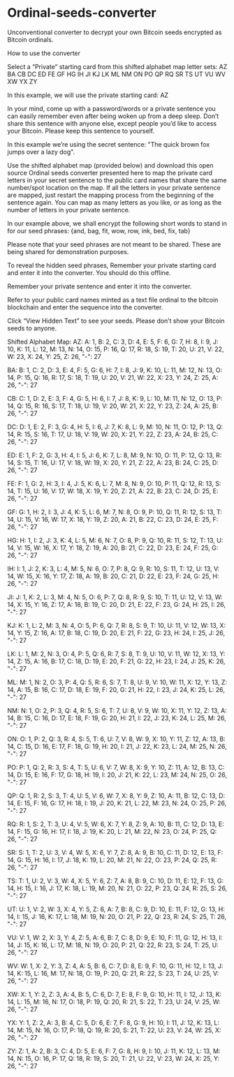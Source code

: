# Ordinal-seeds-converter
Unconventional converter to decrypt your own Bitcoin seeds encrypted as Bitcoin ordinals.


How to use the converter 

Select a “Private” starting card from this shifted alphabet map letter sets: AZ BA CB DC ED FE GF HG IH JI KJ LK ML NM ON PO QP RQ SR TS UT VU WV XW YX ZY

In this example, we will use the private starting card: AZ

In your mind, come up with a password/words or a private sentence you can easily remember even after being woken up from a deep sleep. Don’t share this sentence with anyone else, except people you’d like to access your Bitcoin. Please keep this sentence to yourself. 

In this example we’re using the secret sentence:
"The quick brown fox jumps over a lazy dog".

Use the shifted alphabet map (provided below) and download this open source Ordinal seeds converter presented here to map the private card letters in your secret sentence to the public card names that share the same number/spot location on the map. If all the letters in your private sentence are mapped, just restart the mapping process from the beginning of the sentence again. You can map as many letters as you like, or as long as the number of letters in your private sentence.


In our example above, we shall encrypt the following short words to stand in for our seed phrases:
{and, bag, fit, wow, row, ink, bed, fix, tab}

Please note that your seed phrases are not meant to be shared. These are being shared for demonstration purposes.

To reveal the hidden seed phrases, Remember your private starting card and enter it into the converter. You should do this offline. 

Remember your private sentence and enter it into the converter.

Refer to your public card names minted as a text  file ordinal to the bitcoin blockchain and enter the sequence into the converter. 

Click “View Hidden Text” to see your seeds. 
Please don’t show your Bitcoin seeds to anyone. 


Shifted Alphabet Map:
  AZ: 
A: 1, B: 2, C: 3, D: 4, E: 5, F: 6, G: 7, H: 8, I: 9, J: 10, K: 11, L: 12, M: 13, N: 14, O: 15, P: 16, Q: 17, R: 18, S: 19, T: 20, U: 21, V: 22, W: 23, X: 24, Y: 25, Z: 26, "-": 27 
  
BA: 
B: 1, C: 2, D: 3, E: 4, F: 5, G: 6, H: 7, I: 8, J: 9, K: 10, L: 11, M: 12, N: 13, O: 14, P: 15, Q: 16, R: 17, S: 18, T: 19, U: 20, V: 21, W: 22, X: 23, Y: 24, Z: 25, A: 26, "-": 27 
  
CB: 
C: 1, D: 2, E: 3, F: 4, G: 5, H: 6, I: 7, J: 8, K: 9, L: 10, M: 11, N: 12, O: 13, P: 14, Q: 15, R: 16, S: 17, T: 18, U: 19, V: 20, W: 21, X: 22, Y: 23, Z: 24, A: 25, B: 26, "-": 27 
  
DC: 
D: 1, E: 2, F: 3, G: 4, H: 5, I: 6, J: 7, K: 8, L: 9, M: 10, N: 11, O: 12, P: 13, Q: 14, R: 15, S: 16, T: 17, U: 18, V: 19, W: 20, X: 21, Y: 22, Z: 23, A: 24, B: 25, C: 26, "-": 27 
  
ED: 
E: 1, F: 2, G: 3, H: 4, I: 5, J: 6, K: 7, L: 8, M: 9, N: 10, O: 11, P: 12, Q: 13, R: 14, S: 15, T: 16, U: 17, V: 18, W: 19, X: 20, Y: 21, Z: 22, A: 23, B: 24, C: 25, D: 26, "-": 27 
  
FE: 
F: 1, G: 2, H: 3, I: 4, J: 5, K: 6, L: 7, M: 8, N: 9, O: 10, P: 11, Q: 12, R: 13, S: 14, T: 15, U: 16, V: 17, W: 18, X: 19, Y: 20, Z: 21, A: 22, B: 23, C: 24, D: 25, E: 26, "-": 27 
  
GF: 
G: 1, H: 2, I: 3, J: 4, K: 5, L: 6, M: 7, N: 8, O: 9, P: 10, Q: 11, R: 12, S: 13, T: 14, U: 15, V: 16, W: 17, X: 18, Y: 19, Z: 20, A: 21, B: 22, C: 23, D: 24, E: 25, F: 26, "-": 27 
  
HG: 
H: 1, I: 2, J: 3, K: 4, L: 5, M: 6, N: 7, O: 8, P: 9, Q: 10, R: 11, S: 12, T: 13, U: 14, V: 15, W: 16, X: 17, Y: 18, Z: 19, A: 20, B: 21, C: 22, D: 23, E: 24, F: 25, G: 26, "-": 27 
  
IH: 
I: 1, J: 2, K: 3, L: 4, M: 5, N: 6, O: 7, P: 8, Q: 9, R: 10, S: 11, T: 12, U: 13, V: 14, W: 15, X: 16, Y: 17, Z: 18, A: 19, B: 20, C: 21, D: 22, E: 23, F: 24, G: 25, H: 26, "-": 27 
  
JI: 
J: 1, K: 2, L: 3, M: 4, N: 5, O: 6, P: 7, Q: 8, R: 9, S: 10, T: 11, U: 12, V: 13, W: 14, X: 15, Y: 16, Z: 17, A: 18, B: 19, C: 20, D: 21, E: 22, F: 23, G: 24, H: 25, I: 26, "-": 27 
  
KJ: 
K: 1, L: 2, M: 3, N: 4, O: 5, P: 6, Q: 7, R: 8, S: 9, T: 10, U: 11, V: 12, W: 13, X: 14, Y: 15, Z: 16, A: 17, B: 18, C: 19, D: 20, E: 21, F: 22, G: 23, H: 24, I: 25, J: 26, "-": 27 
  
LK: 
L: 1, M: 2, N: 3, O: 4, P: 5, Q: 6, R: 7, S: 8, T: 9, U: 10, V: 11, W: 12, X: 13, Y: 14, Z: 15, A: 16, B: 17, C: 18, D: 19, E: 20, F: 21, G: 22, H: 23, I: 24, J: 25, K: 26, "-": 27 
  
ML: 
M: 1, N: 2, O: 3, P: 4, Q: 5, R: 6, S: 7, T: 8, U: 9, V: 10, W: 11, X: 12, Y: 13, Z: 14, A: 15, B: 16, C: 17, D: 18, E: 19, F: 20, G: 21, H: 22, I: 23, J: 24, K: 25, L: 26, "-": 27 
  
NM: 
N: 1, O: 2, P: 3, Q: 4, R: 5, S: 6, T: 7, U: 8, V: 9, W: 10, X: 11, Y: 12, Z: 13, A: 14, B: 15, C: 16, D: 17, E: 18, F: 19, G: 20, H: 21, I: 22, J: 23, K: 24, L: 25, M: 26, "-": 27 
  
ON: 
O: 1, P: 2, Q: 3, R: 4, S: 5, T: 6, U: 7, V: 8, W: 9, X: 10, Y: 11, Z: 12, A: 13, B: 14, C: 15, D: 16, E: 17, F: 18, G: 19, H: 20, I: 21, J: 22, K: 23, L: 24, M: 25, N: 26, "-": 27 
  
PO: 
P: 1, Q: 2, R: 3, S: 4, T: 5, U: 6, V: 7, W: 8, X: 9, Y: 10, Z: 11, A: 12, B: 13, C: 14, D: 15, E: 16, F: 17, G: 18, H: 19, I: 20, J: 21, K: 22, L: 23, M: 24, N: 25, O: 26, "-": 27 
  
QP: 
Q: 1, R: 2, S: 3, T: 4, U: 5, V: 6, W: 7, X: 8, Y: 9, Z: 10, A: 11, B: 12, C: 13, D: 14, E: 15, F: 16, G: 17, H: 18, I: 19, J: 20, K: 21, L: 22, M: 23, N: 24, O: 25, P: 26, "-": 27 
  
RQ: 
R: 1, S: 2, T: 3, U: 4, V: 5, W: 6, X: 7, Y: 8, Z: 9, A: 10, B: 11, C: 12, D: 13, E: 14, F: 15, G: 16, H: 17, I: 18, J: 19, K: 20, L: 21, M: 22, N: 23, O: 24, P: 25, Q: 26, "-": 27 
  
SR: 
S: 1, T: 2, U: 3, V: 4, W: 5, X: 6, Y: 7, Z: 8, A: 9, B: 10, C: 11, D: 12, E: 13, F: 14, G: 15, H: 16, I: 17, J: 18, K: 19, L: 20, M: 21, N: 22, O: 23, P: 24, Q: 25, R: 26, "-": 27 
  
TS: 
T: 1, U: 2, V: 3, W: 4, X: 5, Y: 6, Z: 7, A: 8, B: 9, C: 10, D: 11, E: 12, F: 13, G: 14, H: 15, I: 16, J: 17, K: 18, L: 19, M: 20, N: 21, O: 22, P: 23, Q: 24, R: 25, S: 26, "-": 27 
  
UT: 
U: 1, V: 2, W: 3, X: 4, Y: 5, Z: 6, A: 7, B: 8, C: 9, D: 10, E: 11, F: 12, G: 13, H: 14, I: 15, J: 16, K: 17, L: 18, M: 19, N: 20, O: 21, P: 22, Q: 23, R: 24, S: 25, T: 26, "-": 27 
  
VU: 
V: 1, W: 2, X: 3, Y: 4, Z: 5, A: 6, B: 7, C: 8, D: 9, E: 10, F: 11, G: 12, H: 13, I: 14, J: 15, K: 16, L: 17, M: 18, N: 19, O: 20, P: 21, Q: 22, R: 23, S: 24, T: 25, U: 26, "-": 27 
  
WV: 
W: 1, X: 2, Y: 3, Z: 4, A: 5, B: 6, C: 7, D: 8, E: 9, F: 10, G: 11, H: 12, I: 13, J: 14, K: 15, L: 16, M: 17, N: 18, O: 19, P: 20, Q: 21, R: 22, S: 23, T: 24, U: 
25, V: 26, "-": 27 
  
XW: 
X: 1, Y: 2, Z: 3, A: 4, B: 5, C: 6, D: 7, E: 8, F: 9, G: 10, H: 11, I: 12, J: 13, K: 14, L: 15, M: 16, N: 17, O: 18, P: 19, Q: 20, R: 21, S: 22, T: 23, U: 24, V: 25, W: 26, "-": 27
  
YX: 
Y: 1, Z: 2, A: 3, B: 4, C: 5, D: 6, E: 7, F: 8, G: 9, H: 10, I: 11, J: 12, K: 13, L: 14, M: 15, N: 16, O: 17, P: 18, Q: 19, R: 20, S: 21, T: 22, U: 23, V: 24, W: 25, X: 26, "-": 27 
  
ZY: 
Z: 1, A: 2, B: 3, C: 4, D: 5, E: 6, F: 7, G: 8, H: 9, I: 10, J: 11, K: 12, L: 13, M: 14, N: 15, O: 16, P: 17, Q: 18, R: 19, S: 20, T: 21, U: 22, V: 23, W: 24, X: 25, Y: 26, "-": 27 


